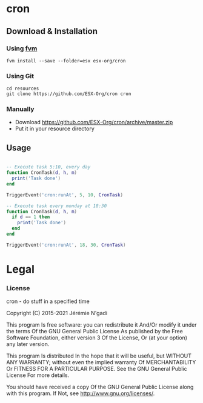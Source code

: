 # cron

## Download & Installation

### Using [fvm](https://github.com/qlaffont/fvm-installer)
```
fvm install --save --folder=esx esx-org/cron
```

### Using Git
```
cd resources
git clone https://github.com/ESX-Org/cron cron
```

### Manually
- Download https://github.com/ESX-Org/cron/archive/master.zip
- Put it in your resource directory


## Usage
```lua

-- Execute task 5:10, every day
function CronTask(d, h, m)
  print('Task done')
end

TriggerEvent('cron:runAt', 5, 10, CronTask)

-- Execute task every monday at 18:30
function CronTask(d, h, m)
  if d == 1 then
    print('Task done')
  end
end

TriggerEvent('cron:runAt', 18, 30, CronTask)

```

# Legal
### License
cron - do stuff in a specified time

Copyright (C) 2015-2021  Jérémie N'gadi

This program Is free software: you can redistribute it And/Or modify it under the terms Of the GNU General Public License As published by the Free Software Foundation, either version 3 Of the License, Or (at your option) any later version.

This program Is distributed In the hope that it will be useful, but WITHOUT ANY WARRANTY; without even the implied warranty Of MERCHANTABILITY Or FITNESS FOR A PARTICULAR PURPOSE. See the GNU General Public License For more details.

You should have received a copy Of the GNU General Public License along with this program. If Not, see http://www.gnu.org/licenses/.
